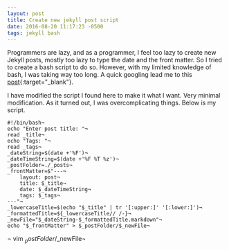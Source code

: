 ```yaml
---
layout: post
title: Create new jekyll post script
date: 2016-08-20 11:17:23 -0500
tags: jekyll bash
---
```

Programmers are lazy, and as a programmer, I feel too lazy to create new Jekyll posts, mostly too lazy
to type the date and the front matter. So I tried to create a bash script to do so. However, with my 
limited knowledge of bash, I was taking way too long. A quick googling lead me to this [post](http://helenvholmes.com/notes/creating-new-jekyll-posts-with-bash/){:target="_blank"}.


I have modified the script I found here to make it what I want. Very minimal modification. As it turned out, I was 
overcomplicating things. Below is my script.


    #!/bin/bash¬
    echo "Enter post title: "¬
    read _title¬
    echo "Tags: "¬
    read _tags¬
    _dateString=$(date +'%F')¬
    _dateTimeString=$(date +'%F %T %z')¬
    _postFolder=./_posts¬
    _frontMatter=$"---¬
		layout: post¬
		title: $_title¬
		date: $_dateTimeString¬
		tags: $_tags¬
	---"¬
    _lowercaseTitle=$(echo "$_title" | tr '[:upper:]' '[:lower:]')¬
    _formattedTitle=${_lowercaseTitle// /-}¬
    _newFile="$_dateString-$_formattedTitle.markdown"¬
    echo "$_frontMatter" > $_postFolder/$_newFile¬
 ¬
    vim $_postFolder/$_newFile¬
